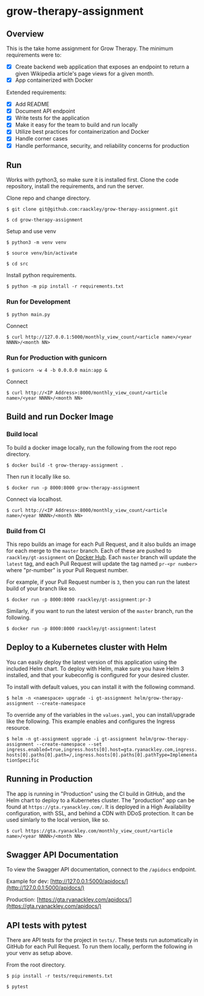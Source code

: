 # grow-therapy-assignment

## Overview

This is the take home assignment for Grow Therapy.  The minimum requirements were to:

- [x] Create backend web application that exposes an endpoint to return a given Wikipedia article's page views for a given month.
- [x] App containerized with Docker

Extended requirements:

- [x] Add README
- [x] Document API endpoint
- [x] Write tests for the application
- [x] Make it easy for the team to build and run locally
- [x] Utilize best practices for containerization and Docker
- [x] Handle corner cases
- [x] Handle performance, security, and reliability concerns for production

## Run

Works with python3, so make sure it is installed first.  Clone the code repository, install the requirements, and run the server.

Clone repo and change directory.

```$ git clone git@github.com:raackley/grow-therapy-assignment.git```

```$ cd grow-therapy-assignment```

Setup and use venv

```$ python3 -m venv venv```

```$ source venv/bin/activate```

```$ cd src```

Install python requirements.

```$ python -m pip install -r requirements.txt```

### Run for Development

```$ python main.py```

Connect

```$ curl http://127.0.0.1:5000/monthly_view_count/<article name>/<year NNNN>/<month NN>```

### Run for Production with gunicorn

```$ gunicorn -w 4 -b 0.0.0.0 main:app &```

Connect

```$ curl http://<IP Address>:8000/monthly_view_count/<article name>/<year NNNN>/<month NN>```

## Build and run Docker Image

### Build local

To build a docker image locally, run the following from the root repo directory.

```$ docker build -t grow-therapy-assignment .```

Then run it locally like so.

```$ docker run -p 8000:8000 grow-therapy-assignment```

Connect via localhost.

```$ curl http://<IP Address>:8000/monthly_view_count/<article name>/<year NNNN>/<month NN>```

### Build from CI

This repo builds an image for each Pull Request, and it also builds an image for each merge to the `master` branch.  Each of these are pushed to `raackley/gt-assignment` on [Docker Hub](https://hub.docker.com/repository/docker/raackley/gt-assignment).  Each `master` branch will update the `latest` tag, and each Pull Request will update the tag named `pr-<pr number>` where "pr-number" is your Pull Request number.

For example, if your Pull Request number is `3`, then you can run the latest build of your branch like so.

```$ docker run -p 8000:8000 raackley/gt-assignment:pr-3```

Similarly, if you want to run the latest version of the `master` branch, run the following.

```$ docker run -p 8000:8000 raackley/gt-assignment:latest```

## Deploy to a Kubernetes cluster with Helm

You can easily deploy the latest version of this application using the included Helm chart.  To deploy with Helm, make sure you have Helm 3 installed, and that your kubeconfig is configured for your desired cluster.

To install with default values, you can install it with the following command.

```$ helm -n <namespace> upgrade -i gt-assignment helm/grow-therapy-assignment --create-namespace```

To override any of the variables in the `values.yaml`, you can install/upgrade like the following.  This example enables and configures the Ingress resource.

```$ helm -n gt-assignment upgrade -i gt-assignment helm/grow-therapy-assignment --create-namespace --set ingress.enabled=true,ingress.hosts[0].host=gta.ryanackley.com,ingress.hosts[0].paths[0].path=/,ingress.hosts[0].paths[0].pathType=ImplementationSpecific```

## Running in Production

The app is running in "Production" using the CI build in GitHub, and the Helm chart to deploy to a Kubernetes cluster.  The "production" app can be found at `https://gta.ryanackley.com/`.  It is deployed in a High Availability configuration, with SSL, and behind a CDN with DDoS protection.  It can be used simlarly to the local version, like so.

```$ curl https://gta.ryanackley.com/monthly_view_count/<article name>/<year NNNN>/<month NN>```

## Swagger API Documentation

To view the Swagger API documentation, connect to the `/apidocs` endpoint.

Example for dev: [http://127.0.0.1:5000/apidocs/](http://127.0.0.1:5000/apidocs/)

Production: [https://gta.ryanackley.com/apidocs/](https://gta.ryanackley.com/apidocs/)

## API tests with pytest

There are API tests for the project in `tests/`.  These tests run automatically in GitHub for each Pull Request.  To run them locally, perform the following in your venv as setup above.

From the root directory.

```$ pip install -r tests/requirements.txt```

```$ pytest```
